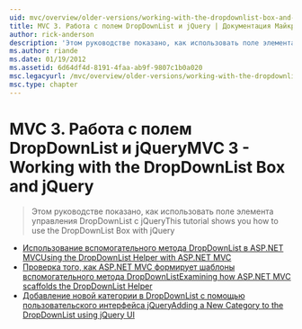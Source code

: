 ```yaml
---
uid: mvc/overview/older-versions/working-with-the-dropdownlist-box-and-jquery/index
title: MVC 3. Работа с полем DropDownList и jQuery | Документация Майкрософт
author: rick-anderson
description: 'Этом руководстве показано, как использовать поле элемента управления DropDownList с jQuery'
ms.author: riande
ms.date: 01/19/2012
ms.assetid: 6d64df4d-8191-4faa-ab9f-9807c1b0a020
msc.legacyurl: /mvc/overview/older-versions/working-with-the-dropdownlist-box-and-jquery
msc.type: chapter
---
```

<a name="mvc-3---working-with-the-dropdownlist-box-and-jquery"></a><span data-ttu-id="bfc1f-103">MVC 3. Работа с полем DropDownList и jQuery</span><span class="sxs-lookup"><span data-stu-id="bfc1f-103">MVC 3 - Working with the DropDownList Box and jQuery</span></span>
====================
> <span data-ttu-id="bfc1f-104">Этом руководстве показано, как использовать поле элемента управления DropDownList с jQuery</span><span class="sxs-lookup"><span data-stu-id="bfc1f-104">This tutorial shows you how to use the DropDownList Box with jQuery</span></span>


- [<span data-ttu-id="bfc1f-105">Использование вспомогательного метода DropDownList в ASP.NET MVC</span><span class="sxs-lookup"><span data-stu-id="bfc1f-105">Using the DropDownList Helper with ASP.NET MVC</span></span>](using-the-dropdownlist-helper-with-aspnet-mvc.md)
- [<span data-ttu-id="bfc1f-106">Проверка того, как ASP.NET MVC формирует шаблоны вспомогательного метода DropDownList</span><span class="sxs-lookup"><span data-stu-id="bfc1f-106">Examining how ASP.NET MVC scaffolds the DropDownList Helper</span></span>](examining-how-aspnet-mvc-scaffolds-the-dropdownlist-helper.md)
- [<span data-ttu-id="bfc1f-107">Добавление новой категории в DropDownList с помощью пользовательского интерфейса jQuery</span><span class="sxs-lookup"><span data-stu-id="bfc1f-107">Adding a New Category to the DropDownList using jQuery UI</span></span>](adding-a-new-category-to-the-dropdownlist-using-jquery-ui.md)
